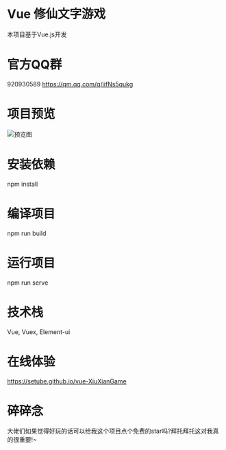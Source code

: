 # Vue 修仙文字游戏
本项目基于Vue.js开发

# 官方QQ群
920930589
https://qm.qq.com/q/iifNs5qukg
# 项目预览
![预览图](https://i0.hdslb.com/bfs/article/0fede2227e2ceb653410444992f212138941412.png@1e_1c.webp)

# 安装依赖
npm install

# 编译项目
npm run build

# 运行项目
npm run serve

# 技术栈
Vue, Vuex, Element-ui

# 在线体验
https://setube.github.io/vue-XiuXianGame

# 碎碎念
大佬们如果觉得好玩的话可以给我这个项目点个免费的star吗?拜托拜托这对我真的很重要!~
